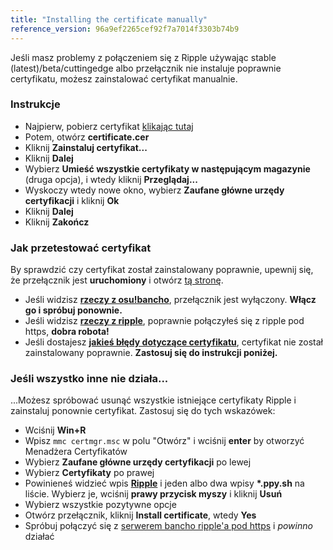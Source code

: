 ```yaml
---
title: "Installing the certificate manually"
reference_version: 96a9ef2265cef92f7a7014f3303b74b9
---
```

Jeśli masz problemy z połączeniem się z Ripple używając stable (latest)/beta/cuttingedge albo przełącznik nie instaluje poprawnie certyfikatu, możesz zainstalować certyfikat manualnie.

### Instrukcje
- Najpierw, pobierz certyfikat [klikając tutaj](https://git.zxq.co/ripple/ripple-server-switcher/raw/master/RippleServerSwitcher/Resources/certificate.cer)
- Potem, otwórz **certificate.cer**
- Kliknij **Zainstaluj certyfikat...**
- Kliknij **Dalej**
- Wybierz **Umieść wszystkie certyfikaty w następującym magazynie** (druga opcja), i wtedy kliknij **Przeglądaj...**
- Wyskoczy wtedy nowe okno, wybierz **Zaufane główne urzędy certyfikacji** i kliknij **Ok**
- Kliknij **Dalej**
- Kliknij **Zakończ**

### Jak przetestować certyfikat
By sprawdzić czy certyfikat został zainstalowany poprawnie, upewnij się, że przełącznik jest **uruchomiony** i otwórz [tą stronę](https://c.ppy.sh).  

- Jeśli widzisz **[rzeczy z osu!bancho](http://y.zxq.co/ubfzty.png)**, przełącznik jest wyłączony. **Włącz go i spróbuj ponownie.**  
- Jeśli widzisz **[rzeczy z ripple](http://y.zxq.co/zphobw.png)**, poprawnie połączyłeś się z ripple pod https, **dobra robota!**  
- Jeśli dostajesz **[jakieś błędy dotyczące certyfikatu](http://y.zxq.co/reaueu.png)**, certyfikat nie został zainstalowany poprawnie. **Zastosuj się do instrukcji poniżej.**  

### Jeśli wszystko inne nie działa...
...Możesz spróbować usunąć wszystkie istniejące certyfikaty Ripple i zainstaluj ponownie certyfikat. Zastosuj się do tych wskazówek:

- Wciśnij **Win+R**  
- Wpisz `mmc certmgr.msc` w polu "Otwórz" i wciśnij **enter** by otworzyć Menadżera Certyfikatów  
- Wybierz **Zaufane główne urzędy certyfikacji** po lewej  
- Wybierz **Certyfikaty** po prawej 
- Powinieneś widzieć wpis **[Ripple](http://y.zxq.co/bbyxev.png)** i jeden albo dwa wpisy **\*.ppy.sh** na liście. Wybierz je, wciśnij **prawy przycisk myszy** i kliknij **Usuń**  
- Wybierz wszystkie pozytywne opcje  
- Otwórz przełącznik, kliknij **Install certificate**, wtedy **Yes**  
- Spróbuj połączyć się z [ serwerem bancho ripple'a pod https](https://c.ppy.sh/) i _powinno_ działać  
